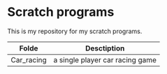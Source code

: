 # Scratch programs

This is my repository for my scratch programs.

| Folde | Desctiption |
| --- | --- |
| Car_racing | a single player car racing game 


